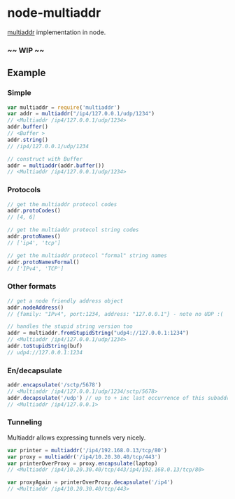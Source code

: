 # node-multiaddr

[multiaddr](https://github.com/jbenet/multiaddr) implementation in node.

### ~~ WIP ~~

## Example

### Simple

```js
var multiaddr = require('multiaddr')
var addr = multiaddr("/ip4/127.0.0.1/udp/1234")
// <Multiaddr /ip4/127.0.0.1/udp/1234>
addr.buffer()
// <Buffer >
addr.string()
// /ip4/127.0.0.1/udp/1234

// construct with Buffer
addr = multiaddr(addr.buffer())
// <Multiaddr /ip4/127.0.0.1/udp/1234>
```

### Protocols

```js
// get the multiaddr protocol codes
addr.protoCodes()
// [4, 6]

// get the multiaddr protocol string codes
addr.protoNames()
// ['ip4', 'tcp']

// get the multiaddr protocol "formal" string names
addr.protoNamesFormal()
// ['IPv4', 'TCP']
```

### Other formats

```js
// get a node friendly address object
addr.nodeAddress()
// {family: "IPv4", port:1234, address: "127.0.0.1"} - note no UDP :(

// handles the stupid string version too
addr = multiaddr.fromStupidString("udp4://127.0.0.1:1234")
// <Multiaddr /ip4/127.0.0.1/udp/1234>
addr.toStupidString(buf)
// udp4://127.0.0.1:1234
```

### En/decapsulate

```js
addr.encapsulate('/sctp/5678')
// <Multiaddr /ip4/127.0.0.1/udp/1234/sctp/5678>
addr.decapsulate('/udp') // up to + inc last occurrence of this subaddr
// <Multiaddr /ip4/127.0.0.1>
```

### Tunneling

Multiaddr allows expressing tunnels very nicely.

```js
var printer = multiaddr('/ip4/192.168.0.13/tcp/80')
var proxy = multiaddr('/ip4/10.20.30.40/tcp/443')
var printerOverProxy = proxy.encapsulate(laptop)
// <Multiaddr /ip4/10.20.30.40/tcp/443/ip4/192.168.0.13/tcp/80>

var proxyAgain = printerOverProxy.decapsulate('/ip4')
// <Multiaddr /ip4/10.20.30.40/tcp/443>
```

